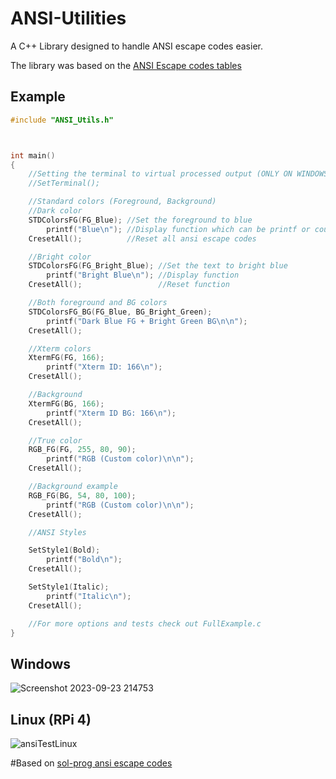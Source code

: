 # ANSI-Utilities
A C++ Library designed to handle ANSI escape codes easier.

The library was based on the [ANSI Escape codes tables](https://gist.github.com/fnky/458719343aabd01cfb17a3a4f7296797)


## Example

```c++
#include "ANSI_Utils.h"



int main()
{
    //Setting the terminal to virtual processed output (ONLY ON WINDOWS!!!)
    //SetTerminal();

    //Standard colors (Foreground, Background)
    //Dark color
    STDColorsFG(FG_Blue); //Set the foreground to blue
        printf("Blue\n"); //Display function which can be printf or cout (If used in C++ code)
    CresetAll();          //Reset all ansi escape codes

    //Bright color
    STDColorsFG(FG_Bright_Blue); //Set the text to bright blue
        printf("Bright Blue\n"); //Display function
    CresetAll();                 //Reset function

    //Both foreground and BG colors
    STDColorsFG_BG(FG_Blue, BG_Bright_Green);
        printf("Dark Blue FG + Bright Green BG\n\n");
    CresetAll();

    //Xterm colors
    XtermFG(FG, 166);
        printf("Xterm ID: 166\n");
    CresetAll();

    //Background
    XtermFG(BG, 166);
        printf("Xterm ID BG: 166\n");
    CresetAll();

    //True color
    RGB_FG(FG, 255, 80, 90);
        printf("RGB (Custom color)\n\n");
    CresetAll();

    //Background example
    RGB_FG(BG, 54, 80, 100);
        printf("RGB (Custom color)\n\n");
    CresetAll();

    //ANSI Styles

    SetStyle1(Bold);
        printf("Bold\n");
    CresetAll();

    SetStyle1(Italic);
        printf("Italic\n");
    CresetAll();

    //For more options and tests check out FullExample.c
}
```

## Windows
![Screenshot 2023-09-23 214753](https://github.com/PianoArts2007/ANSI-Console-color-names/assets/92180085/b300e600-dcf5-43cc-a2e2-aa5fa99ae6e8)

## Linux (RPi 4)
![ansiTestLinux](https://github.com/Zidon224/ANSI-Console-color-names/assets/92180085/a24167df-aea3-4a20-aae8-75c91bb6b037)


#Based on [sol-prog ansi escape codes](https://github.com/sol-prog/ansi-escape-codes-windows-posix-terminals-c-programming-examples)


